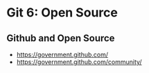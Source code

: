 # Git 6: Open Source

## Github and Open Source

- https://government.github.com/
- https://government.github.com/community/
